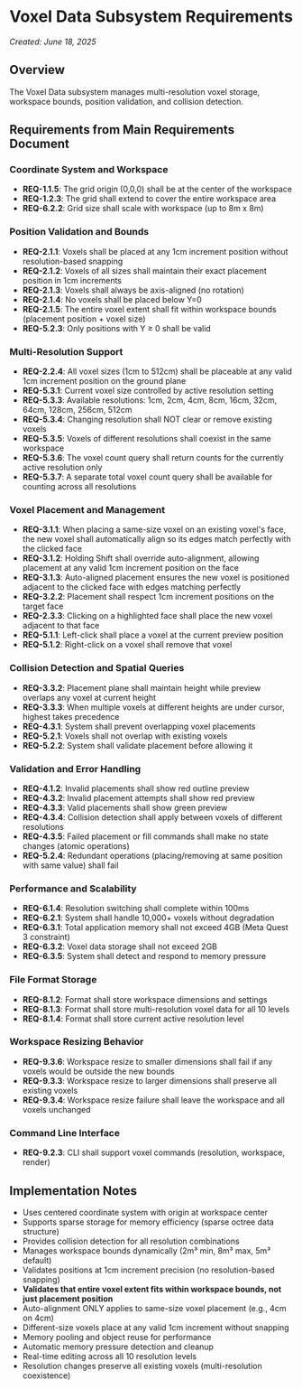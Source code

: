 # Voxel Data Subsystem Requirements
*Created: June 18, 2025*

## Overview
The Voxel Data subsystem manages multi-resolution voxel storage, workspace bounds, position validation, and collision detection.

## Requirements from Main Requirements Document

### Coordinate System and Workspace
- **REQ-1.1.5**: The grid origin (0,0,0) shall be at the center of the workspace
- **REQ-1.2.3**: The grid shall extend to cover the entire workspace area
- **REQ-6.2.2**: Grid size shall scale with workspace (up to 8m x 8m)

### Position Validation and Bounds
- **REQ-2.1.1**: Voxels shall be placed at any 1cm increment position without resolution-based snapping
- **REQ-2.1.2**: Voxels of all sizes shall maintain their exact placement position in 1cm increments
- **REQ-2.1.3**: Voxels shall always be axis-aligned (no rotation)
- **REQ-2.1.4**: No voxels shall be placed below Y=0
- **REQ-2.1.5**: The entire voxel extent shall fit within workspace bounds (placement position + voxel size)
- **REQ-5.2.3**: Only positions with Y ≥ 0 shall be valid

### Multi-Resolution Support
- **REQ-2.2.4**: All voxel sizes (1cm to 512cm) shall be placeable at any valid 1cm increment position on the ground plane
- **REQ-5.3.1**: Current voxel size controlled by active resolution setting
- **REQ-5.3.3**: Available resolutions: 1cm, 2cm, 4cm, 8cm, 16cm, 32cm, 64cm, 128cm, 256cm, 512cm
- **REQ-5.3.4**: Changing resolution shall NOT clear or remove existing voxels
- **REQ-5.3.5**: Voxels of different resolutions shall coexist in the same workspace
- **REQ-5.3.6**: The voxel count query shall return counts for the currently active resolution only
- **REQ-5.3.7**: A separate total voxel count query shall be available for counting across all resolutions

### Voxel Placement and Management
- **REQ-3.1.1**: When placing a same-size voxel on an existing voxel's face, the new voxel shall automatically align so its edges match perfectly with the clicked face
- **REQ-3.1.2**: Holding Shift shall override auto-alignment, allowing placement at any valid 1cm increment position on the face
- **REQ-3.1.3**: Auto-aligned placement ensures the new voxel is positioned adjacent to the clicked face with edges matching perfectly
- **REQ-3.2.2**: Placement shall respect 1cm increment positions on the target face
- **REQ-2.3.3**: Clicking on a highlighted face shall place the new voxel adjacent to that face
- **REQ-5.1.1**: Left-click shall place a voxel at the current preview position
- **REQ-5.1.2**: Right-click on a voxel shall remove that voxel

### Collision Detection and Spatial Queries
- **REQ-3.3.2**: Placement plane shall maintain height while preview overlaps any voxel at current height
- **REQ-3.3.3**: When multiple voxels at different heights are under cursor, highest takes precedence
- **REQ-4.3.1**: System shall prevent overlapping voxel placements
- **REQ-5.2.1**: Voxels shall not overlap with existing voxels
- **REQ-5.2.2**: System shall validate placement before allowing it

### Validation and Error Handling
- **REQ-4.1.2**: Invalid placements shall show red outline preview
- **REQ-4.3.2**: Invalid placement attempts shall show red preview
- **REQ-4.3.3**: Valid placements shall show green preview
- **REQ-4.3.4**: Collision detection shall apply between voxels of different resolutions
- **REQ-4.3.5**: Failed placement or fill commands shall make no state changes (atomic operations)
- **REQ-5.2.4**: Redundant operations (placing/removing at same position with same value) shall fail

### Performance and Scalability
- **REQ-6.1.4**: Resolution switching shall complete within 100ms
- **REQ-6.2.1**: System shall handle 10,000+ voxels without degradation
- **REQ-6.3.1**: Total application memory shall not exceed 4GB (Meta Quest 3 constraint)
- **REQ-6.3.2**: Voxel data storage shall not exceed 2GB
- **REQ-6.3.5**: System shall detect and respond to memory pressure

### File Format Storage
- **REQ-8.1.2**: Format shall store workspace dimensions and settings
- **REQ-8.1.3**: Format shall store multi-resolution voxel data for all 10 levels
- **REQ-8.1.4**: Format shall store current active resolution level

### Workspace Resizing Behavior
- **REQ-9.3.6**: Workspace resize to smaller dimensions shall fail if any voxels would be outside the new bounds
- **REQ-9.3.3**: Workspace resize to larger dimensions shall preserve all existing voxels
- **REQ-9.3.4**: Workspace resize failure shall leave the workspace and all voxels unchanged

### Command Line Interface
- **REQ-9.2.3**: CLI shall support voxel commands (resolution, workspace, render)

## Implementation Notes
- Uses centered coordinate system with origin at workspace center
- Supports sparse storage for memory efficiency (sparse octree data structure)
- Provides collision detection for all resolution combinations
- Manages workspace bounds dynamically (2m³ min, 8m³ max, 5m³ default)
- Validates positions at 1cm increment precision (no resolution-based snapping)
- **Validates that entire voxel extent fits within workspace bounds, not just placement position**
- Auto-alignment ONLY applies to same-size voxel placement (e.g., 4cm on 4cm)
- Different-size voxels place at any valid 1cm increment without snapping
- Memory pooling and object reuse for performance
- Automatic memory pressure detection and cleanup
- Real-time editing across all 10 resolution levels
- Resolution changes preserve all existing voxels (multi-resolution coexistence)